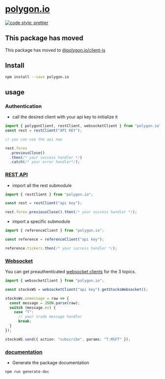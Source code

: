 # [polygon.io](https://polygon.io)

[![code style: prettier](https://img.shields.io/badge/code_style-prettier-ff69b4.svg?style=flat-square)](https://github.com/prettier/prettier)


## This package has moved
This package has moved to [@polygon.io/client-js](https://www.npmjs.com/package/@polygon.io/client-js)

## Install

```bash
npm install --save polygon.io
```

## usage

### Authentication

- call the desired client with your api key to initialize it

```typescript
import { polygonClient, restClient, websocketClient } from "polygon.io";
const rest = restClient("API KEY");

// you can use the api now

rest.forex
  .previousClose()
  .then(/* your success handler */)
  .catch(/* your error handler*/);
```

### [REST API](https://polygon.io/docs/#getting-started)

- import all the rest submodule

```typescript
import { restClient } from "polygon.io";

const rest = restClient("api key");

rest.forex.previousClose().then(/* your success handler */);
```

- import a specific submodule

```typescript
import { referenceClient } from "polygon.io";

const reference = referenceClient("api key");

reference.tickers.then(/* your success handler */);
```

### [Websocket](https://polygon.io/sockets)

You can get preauthenticated [websocket clients](https://www.npmjs.com/package/ws) for the 3 topics.

```typescript
import { websocketClient } from "polygon.io";

const stocksWS = websocketClient("api key").getStocksWebsocket();

stocksWs.onmessage = raw => {
  const message = JSON.parse(raw);
  switch (message.ev) {
    case "T":
      // your trade message handler
      break;
  }
});

stocksWS.send({ action: "subscribe", params: "T.MSFT" });
```

### [documentation](https://bassochette.github.io/polygon.io/index.html)

- Generate the package documentation

```bash
npm run generate-doc
```
